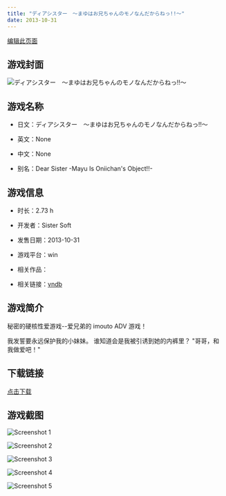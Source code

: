 ```yaml
---
title: "ディアシスター　～まゆはお兄ちゃんのモノなんだからねっ!!～"
date: 2013-10-31
---
```

[编辑此页面](https://github.com/ACG-3/ADV3-source/blob/main/source/_posts/games/%E3%83%87%E3%82%A3%E3%82%A2%E3%82%B7%E3%82%B9%E3%82%BF%E3%83%BC%E3%80%80%EF%BD%9E%E3%81%BE%E3%82%86%E3%81%AF%E3%81%8A%E5%85%84%E3%81%A1%E3%82%83%E3%82%93%E3%81%AE%E3%83%A2%E3%83%8E%E3%81%AA%E3%82%93%E3%81%A0%E3%81%8B%E3%82%89%E3%81%AD%E3%81%A3%21%21%EF%BD%9E.md)

## 游戏封面

![ディアシスター　～まゆはお兄ちゃんのモノなんだからねっ!!～](https%3A//pan.timero.xyz/onedrive/img_lib_001/%E3%83%87%E3%82%A3%E3%82%A2%E3%82%B7%E3%82%B9%E3%82%BF%E3%83%BC%E3%80%80%EF%BD%9E%E3%81%BE%E3%82%86%E3%81%AF%E3%81%8A%E5%85%84%E3%81%A1%E3%82%83%E3%82%93%E3%81%AE%E3%83%A2%E3%83%8E%E3%81%AA%E3%82%93%E3%81%A0%E3%81%8B%E3%82%89%E3%81%AD%E3%81%A3%21%21%EF%BD%9E_cover.avif)


## 游戏名称

- 日文：ディアシスター　～まゆはお兄ちゃんのモノなんだからねっ!!～
- 英文：None
- 中文：None

- 别名：Dear Sister -Mayu Is Oniichan's Object!!-


## 游戏信息

- 时长：2.73 h
- 开发者：Sister Soft
- 发售日期：2013-10-31
- 游戏平台：win
- 相关作品：

- 相关链接：[vndb](https://vndb.org/v14003)


## 游戏简介

秘密的硬核性爱游戏--爱兄弟的 imouto ADV 游戏！

我发誓要永远保护我的小妹妹。
谁知道会是我被引诱到她的内裤里？
"哥哥，和我做爱吧！"




## 下载链接

[点击下载](https://pan.timero.xyz/onedrive/adv_lib_001/%E3%83%87%E3%82%A3%E3%82%A2%E3%82%B7%E3%82%B9%E3%82%BF%E3%83%BC%E3%80%80%EF%BD%9E%E3%81%BE%E3%82%86%E3%81%AF%E3%81%8A%E5%85%84%E3%81%A1%E3%82%83%E3%82%93%E3%81%AE%E3%83%A2%E3%83%8E%E3%81%AA%E3%82%93%E3%81%A0%E3%81%8B%E3%82%89%E3%81%AD%E3%81%A3%21%21%EF%BD%9E)


## 游戏截图


![Screenshot 1](https%3A//pan.timero.xyz/onedrive/img_lib_001/%E3%83%87%E3%82%A3%E3%82%A2%E3%82%B7%E3%82%B9%E3%82%BF%E3%83%BC%E3%80%80%EF%BD%9E%E3%81%BE%E3%82%86%E3%81%AF%E3%81%8A%E5%85%84%E3%81%A1%E3%82%83%E3%82%93%E3%81%AE%E3%83%A2%E3%83%8E%E3%81%AA%E3%82%93%E3%81%A0%E3%81%8B%E3%82%89%E3%81%AD%E3%81%A3%21%21%EF%BD%9E_Screenshot_1.avif)

![Screenshot 2](https%3A//pan.timero.xyz/onedrive/img_lib_001/%E3%83%87%E3%82%A3%E3%82%A2%E3%82%B7%E3%82%B9%E3%82%BF%E3%83%BC%E3%80%80%EF%BD%9E%E3%81%BE%E3%82%86%E3%81%AF%E3%81%8A%E5%85%84%E3%81%A1%E3%82%83%E3%82%93%E3%81%AE%E3%83%A2%E3%83%8E%E3%81%AA%E3%82%93%E3%81%A0%E3%81%8B%E3%82%89%E3%81%AD%E3%81%A3%21%21%EF%BD%9E_Screenshot_2.avif)

![Screenshot 3](https%3A//pan.timero.xyz/onedrive/img_lib_001/%E3%83%87%E3%82%A3%E3%82%A2%E3%82%B7%E3%82%B9%E3%82%BF%E3%83%BC%E3%80%80%EF%BD%9E%E3%81%BE%E3%82%86%E3%81%AF%E3%81%8A%E5%85%84%E3%81%A1%E3%82%83%E3%82%93%E3%81%AE%E3%83%A2%E3%83%8E%E3%81%AA%E3%82%93%E3%81%A0%E3%81%8B%E3%82%89%E3%81%AD%E3%81%A3%21%21%EF%BD%9E_Screenshot_3.avif)

![Screenshot 4](https%3A//pan.timero.xyz/onedrive/img_lib_001/%E3%83%87%E3%82%A3%E3%82%A2%E3%82%B7%E3%82%B9%E3%82%BF%E3%83%BC%E3%80%80%EF%BD%9E%E3%81%BE%E3%82%86%E3%81%AF%E3%81%8A%E5%85%84%E3%81%A1%E3%82%83%E3%82%93%E3%81%AE%E3%83%A2%E3%83%8E%E3%81%AA%E3%82%93%E3%81%A0%E3%81%8B%E3%82%89%E3%81%AD%E3%81%A3%21%21%EF%BD%9E_Screenshot_4.avif)

![Screenshot 5](https%3A//pan.timero.xyz/onedrive/img_lib_001/%E3%83%87%E3%82%A3%E3%82%A2%E3%82%B7%E3%82%B9%E3%82%BF%E3%83%BC%E3%80%80%EF%BD%9E%E3%81%BE%E3%82%86%E3%81%AF%E3%81%8A%E5%85%84%E3%81%A1%E3%82%83%E3%82%93%E3%81%AE%E3%83%A2%E3%83%8E%E3%81%AA%E3%82%93%E3%81%A0%E3%81%8B%E3%82%89%E3%81%AD%E3%81%A3%21%21%EF%BD%9E_Screenshot_5.avif)

